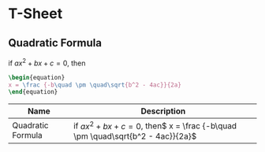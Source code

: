 # T-Sheet

## Quadratic Formula

if $ax^2 + bx + c = 0$, then

```tex
\begin{equation}
x = \frac {-b\quad \pm \quad\sqrt{b^2 - 4ac}}{2a}
\end{equation}
```

| Name              | Description                                                                      |
|-------------------|----------------------------------------------------------------------------------|
| Quadratic Formula | if $ax^2 + bx + c = 0$, then$ x = \frac {-b\quad \pm \quad\sqrt{b^2 - 4ac}}{2a}$ |

